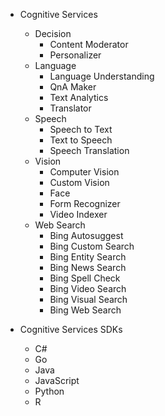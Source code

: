 * Cognitive Services
    * Decision
        * Content Moderator
        * Personalizer
    * Language
        * Language Understanding
        * QnA Maker
        * Text Analytics
        * Translator
    * Speech
        * Speech to Text
        * Text to Speech
        * Speech Translation
    * Vision
        * Computer Vision
        * Custom Vision
        * Face
        * Form Recognizer
        * Video Indexer
    * Web Search
        * Bing Autosuggest
        * Bing Custom Search
        * Bing Entity Search
        * Bing News Search
        * Bing Spell Check
        * Bing Video Search
        * Bing Visual Search
        * Bing Web Search

* Cognitive Services SDKs
    * C#
    * Go
    * Java
    * JavaScript
    * Python
    * R




